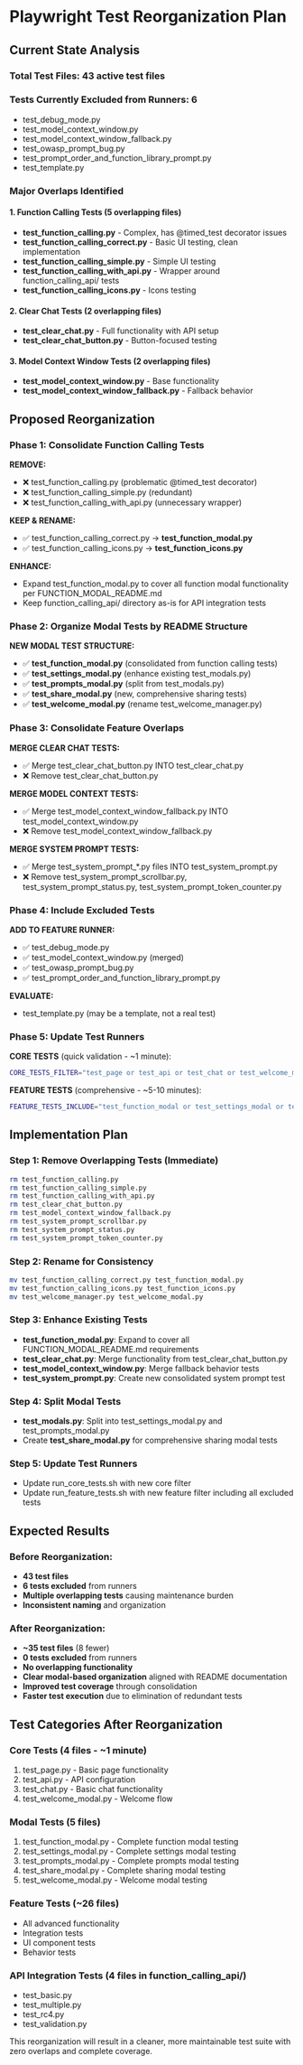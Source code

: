 # Playwright Test Reorganization Plan

## Current State Analysis

### Total Test Files: 43 active test files
### Tests Currently Excluded from Runners: 6
- test_debug_mode.py
- test_model_context_window.py
- test_model_context_window_fallback.py
- test_owasp_prompt_bug.py
- test_prompt_order_and_function_library_prompt.py
- test_template.py

### Major Overlaps Identified

#### 1. Function Calling Tests (5 overlapping files)
- **test_function_calling.py** - Complex, has @timed_test decorator issues
- **test_function_calling_correct.py** - Basic UI testing, clean implementation
- **test_function_calling_simple.py** - Simple UI testing
- **test_function_calling_with_api.py** - Wrapper around function_calling_api/ tests
- **test_function_calling_icons.py** - Icons testing

#### 2. Clear Chat Tests (2 overlapping files)
- **test_clear_chat.py** - Full functionality with API setup
- **test_clear_chat_button.py** - Button-focused testing

#### 3. Model Context Window Tests (2 overlapping files)
- **test_model_context_window.py** - Base functionality
- **test_model_context_window_fallback.py** - Fallback behavior

## Proposed Reorganization

### Phase 1: Consolidate Function Calling Tests

**REMOVE:**
- ❌ test_function_calling.py (problematic @timed_test decorator)
- ❌ test_function_calling_simple.py (redundant)
- ❌ test_function_calling_with_api.py (unnecessary wrapper)

**KEEP & RENAME:**
- ✅ test_function_calling_correct.py → **test_function_modal.py**
- ✅ test_function_calling_icons.py → **test_function_icons.py**

**ENHANCE:**
- Expand test_function_modal.py to cover all function modal functionality per FUNCTION_MODAL_README.md
- Keep function_calling_api/ directory as-is for API integration tests

### Phase 2: Organize Modal Tests by README Structure

**NEW MODAL TEST STRUCTURE:**
- ✅ **test_function_modal.py** (consolidated from function calling tests)
- ✅ **test_settings_modal.py** (enhance existing test_modals.py)
- ✅ **test_prompts_modal.py** (split from test_modals.py)
- ✅ **test_share_modal.py** (new, comprehensive sharing tests)
- ✅ **test_welcome_modal.py** (rename test_welcome_manager.py)

### Phase 3: Consolidate Feature Overlaps

**MERGE CLEAR CHAT TESTS:**
- ✅ Merge test_clear_chat_button.py INTO test_clear_chat.py
- ❌ Remove test_clear_chat_button.py

**MERGE MODEL CONTEXT TESTS:**
- ✅ Merge test_model_context_window_fallback.py INTO test_model_context_window.py
- ❌ Remove test_model_context_window_fallback.py

**MERGE SYSTEM PROMPT TESTS:**
- ✅ Merge test_system_prompt_*.py files INTO test_system_prompt.py
- ❌ Remove test_system_prompt_scrollbar.py, test_system_prompt_status.py, test_system_prompt_token_counter.py

### Phase 4: Include Excluded Tests

**ADD TO FEATURE RUNNER:**
- ✅ test_debug_mode.py
- ✅ test_model_context_window.py (merged)
- ✅ test_owasp_prompt_bug.py
- ✅ test_prompt_order_and_function_library_prompt.py

**EVALUATE:**
- test_template.py (may be a template, not a real test)

### Phase 5: Update Test Runners

**CORE TESTS** (quick validation - ~1 minute):
```bash
CORE_TESTS_FILTER="test_page or test_api or test_chat or test_welcome_modal"
```

**FEATURE TESTS** (comprehensive - ~5-10 minutes):
```bash
FEATURE_TESTS_INCLUDE="test_function_modal or test_settings_modal or test_prompts_modal or test_share_modal or test_sharing or test_default_prompts or test_themes or test_clear_chat or test_model_selection or test_copy_chat or test_button_tooltips or test_function_library or test_context_window or test_function_copy or test_function_deletion or test_function_editing or test_function_group or test_function_parsing or test_function_tooltip or test_function_icons or test_deterministic_crypto or test_clear_namespace or test_system_prompt or test_token_counter or test_input_field or test_logo_tooltip or test_debug_mode or test_model_context_window or test_owasp_prompt_bug or test_prompt_order_and_function_library_prompt"
```

## Implementation Plan

### Step 1: Remove Overlapping Tests (Immediate)
```bash
rm test_function_calling.py
rm test_function_calling_simple.py  
rm test_function_calling_with_api.py
rm test_clear_chat_button.py
rm test_model_context_window_fallback.py
rm test_system_prompt_scrollbar.py
rm test_system_prompt_status.py
rm test_system_prompt_token_counter.py
```

### Step 2: Rename for Consistency
```bash
mv test_function_calling_correct.py test_function_modal.py
mv test_function_calling_icons.py test_function_icons.py
mv test_welcome_manager.py test_welcome_modal.py
```

### Step 3: Enhance Existing Tests
- **test_function_modal.py**: Expand to cover all FUNCTION_MODAL_README.md requirements
- **test_clear_chat.py**: Merge functionality from test_clear_chat_button.py
- **test_model_context_window.py**: Merge fallback behavior tests
- **test_system_prompt.py**: Create new consolidated system prompt test

### Step 4: Split Modal Tests
- **test_modals.py**: Split into test_settings_modal.py and test_prompts_modal.py
- Create **test_share_modal.py** for comprehensive sharing modal tests

### Step 5: Update Test Runners
- Update run_core_tests.sh with new core filter
- Update run_feature_tests.sh with new feature filter including all excluded tests

## Expected Results

### Before Reorganization:
- **43 test files**
- **6 tests excluded** from runners
- **Multiple overlapping tests** causing maintenance burden
- **Inconsistent naming** and organization

### After Reorganization:
- **~35 test files** (8 fewer)
- **0 tests excluded** from runners
- **No overlapping functionality**
- **Clear modal-based organization** aligned with README documentation
- **Improved test coverage** through consolidation
- **Faster test execution** due to elimination of redundant tests

## Test Categories After Reorganization

### Core Tests (4 files - ~1 minute)
1. test_page.py - Basic page functionality
2. test_api.py - API configuration
3. test_chat.py - Basic chat functionality  
4. test_welcome_modal.py - Welcome flow

### Modal Tests (5 files)
1. test_function_modal.py - Complete function modal testing
2. test_settings_modal.py - Complete settings modal testing
3. test_prompts_modal.py - Complete prompts modal testing
4. test_share_modal.py - Complete sharing modal testing
5. test_welcome_modal.py - Welcome modal testing

### Feature Tests (~26 files)
- All advanced functionality
- Integration tests
- UI component tests
- Behavior tests

### API Integration Tests (4 files in function_calling_api/)
- test_basic.py
- test_multiple.py  
- test_rc4.py
- test_validation.py

This reorganization will result in a cleaner, more maintainable test suite with zero overlaps and complete coverage.